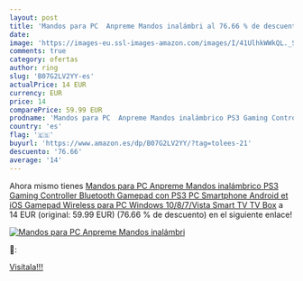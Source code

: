 ```yaml
---
layout: post
title: 'Mandos para PC  Anpreme Mandos inalámbri al 76.66 % de descuento'
date: 
image: 'https://images-eu.ssl-images-amazon.com/images/I/41UlhkWWkQL._SL200_.jpg'
comments: true
category: ofertas
author: ring
slug: 'B07G2LV2YY-es'
actualPrice: 14 EUR
currency: EUR
price: 14
comparePrice: 59.99 EUR
prodname: 'Mandos para PC  Anpreme Mandos inalámbrico PS3 Gaming Controller Bluetooth Gamepad con PS3 PC Smartphone Android et iOS Gamepad Wireless para PC Windows 10/8/7/Vista  Smart TV  TV Box'
country: 'es'
flag: '🇪🇸'
buyurl: 'https://www.amazon.es/dp/B07G2LV2YY/?tag=tolees-21'
descuento: '76.66'
average: '14'
---
```


Ahora mismo tienes [Mandos para PC  Anpreme Mandos inalámbrico PS3 Gaming Controller Bluetooth Gamepad con PS3 PC Smartphone Android et iOS Gamepad Wireless para PC Windows 10/8/7/Vista  Smart TV  TV Box](https://www.amazon.es/dp/B07G2LV2YY/?tag=tolees-21) a 14 EUR (original: 59.99 EUR) (76.66 %  de descuento) en el siguiente enlace!

[![Mandos para PC  Anpreme Mandos inalámbri](https://images-eu.ssl-images-amazon.com/images/I/41UlhkWWkQL._SL200_.jpg)](https://www.amazon.es/dp/B07G2LV2YY/?tag=tolees-21)

🔎:


[Visítala!!!](https://www.amazon.es/dp/B07G2LV2YY/?tag=tolees-21)
